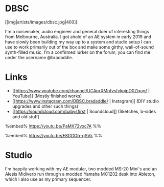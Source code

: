 # DBSC

[[img|artists/images/dbsc.jpg|400]]

I'm a noisemaker, audio engineer and general doer of interesting things from Melbourne, Australia. 
I got ahold of an AE system in early 2019 and have slowly been building my way up to a system and studio setup I can use to work primarily out of the box and make some girthy, wall-of-sound synth-filled music.
I'm a confirmed lurker on the forum, you can find me under the username @bradaddle.

# Links
* [[https://www.youtube.com/channel/UCAprXMnfvsfvkoipD0Zjxog/ | YouTube]] (Mostly finished works)
* [[https://www.instagram.com/DBSC.bradaddle/ | Instagram]] (DIY studio upgrades and other such things)
* [[https://soundcloud.com/babysfirst | Soundcloud]] (Sketches, b-sides and old stuff)

%embed% https://youtu.be/PaMX72vxc7A %%

%embed% https://youtu.be/E8GGOb-qSVk %%


# Studio

I'm happily working with my AE modular, two modded MS-20 Mini's and an Alesis Midiverb run through a modded Yamaha MC1202 desk into Ableton, which I also use as my primary sequencer.
